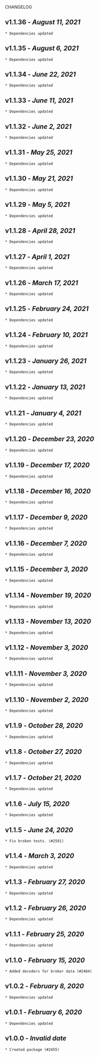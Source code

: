 <!--
changelogUtils.file is auto-generated using the monorepo-scripts package. Don't edit directly.
Edit the package's CHANGELOG.json file only.
-->

CHANGELOG

## v1.1.36 - _August 11, 2021_

    * Dependencies updated

## v1.1.35 - _August 6, 2021_

    * Dependencies updated

## v1.1.34 - _June 22, 2021_

    * Dependencies updated

## v1.1.33 - _June 11, 2021_

    * Dependencies updated

## v1.1.32 - _June 2, 2021_

    * Dependencies updated

## v1.1.31 - _May 25, 2021_

    * Dependencies updated

## v1.1.30 - _May 21, 2021_

    * Dependencies updated

## v1.1.29 - _May 5, 2021_

    * Dependencies updated

## v1.1.28 - _April 28, 2021_

    * Dependencies updated

## v1.1.27 - _April 1, 2021_

    * Dependencies updated

## v1.1.26 - _March 17, 2021_

    * Dependencies updated

## v1.1.25 - _February 24, 2021_

    * Dependencies updated

## v1.1.24 - _February 10, 2021_

    * Dependencies updated

## v1.1.23 - _January 26, 2021_

    * Dependencies updated

## v1.1.22 - _January 13, 2021_

    * Dependencies updated

## v1.1.21 - _January 4, 2021_

    * Dependencies updated

## v1.1.20 - _December 23, 2020_

    * Dependencies updated

## v1.1.19 - _December 17, 2020_

    * Dependencies updated

## v1.1.18 - _December 16, 2020_

    * Dependencies updated

## v1.1.17 - _December 9, 2020_

    * Dependencies updated

## v1.1.16 - _December 7, 2020_

    * Dependencies updated

## v1.1.15 - _December 3, 2020_

    * Dependencies updated

## v1.1.14 - _November 19, 2020_

    * Dependencies updated

## v1.1.13 - _November 13, 2020_

    * Dependencies updated

## v1.1.12 - _November 3, 2020_

    * Dependencies updated

## v1.1.11 - _November 3, 2020_

    * Dependencies updated

## v1.1.10 - _November 2, 2020_

    * Dependencies updated

## v1.1.9 - _October 28, 2020_

    * Dependencies updated

## v1.1.8 - _October 27, 2020_

    * Dependencies updated

## v1.1.7 - _October 21, 2020_

    * Dependencies updated

## v1.1.6 - _July 15, 2020_

    * Dependencies updated

## v1.1.5 - _June 24, 2020_

    * Fix broken tests. (#2591)

## v1.1.4 - _March 3, 2020_

    * Dependencies updated

## v1.1.3 - _February 27, 2020_

    * Dependencies updated

## v1.1.2 - _February 26, 2020_

    * Dependencies updated

## v1.1.1 - _February 25, 2020_

    * Dependencies updated

## v1.1.0 - _February 15, 2020_

    * Added decoders for broker data (#2484)

## v1.0.2 - _February 8, 2020_

    * Dependencies updated

## v1.0.1 - _February 6, 2020_

    * Dependencies updated

## v1.0.0 - _Invalid date_

    * Created package (#2455)

